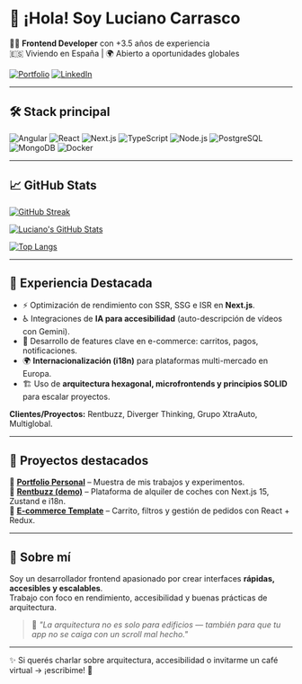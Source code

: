 # 👋 ¡Hola! Soy Luciano Carrasco

🧑‍💻 **Frontend Developer** con +3.5 años de experiencia  
🇪🇸 Viviendo en España | 🌍 Abierto a oportunidades globales  

[![Portfolio](https://img.shields.io/badge/🌐%20Portfolio-000?style=for-the-badge)](https://lucianocarrasco.netlify.app/) 
[![LinkedIn](https://img.shields.io/badge/LinkedIn-0A66C2?logo=linkedin&logoColor=white&style=for-the-badge)](https://www.linkedin.com/in/lucianocarrasco/)  

---

## 🛠️ Stack principal  

![Angular](https://img.shields.io/badge/Angular-DD0031?style=for-the-badge&logo=angular&logoColor=white)
![React](https://img.shields.io/badge/React-20232A?style=for-the-badge&logo=react&logoColor=61DAFB)
![Next.js](https://img.shields.io/badge/Next.js-000000?style=for-the-badge&logo=nextdotjs&logoColor=white)
![TypeScript](https://img.shields.io/badge/TypeScript-3178C6?style=for-the-badge&logo=typescript&logoColor=white)
![Node.js](https://img.shields.io/badge/Node.js-339933?style=for-the-badge&logo=nodedotjs&logoColor=white)
![PostgreSQL](https://img.shields.io/badge/PostgreSQL-336791?style=for-the-badge&logo=postgresql&logoColor=white)
![MongoDB](https://img.shields.io/badge/MongoDB-4ea94b?style=for-the-badge&logo=mongodb&logoColor=white)
![Docker](https://img.shields.io/badge/Docker-2496ED?style=for-the-badge&logo=docker&logoColor=white)

---

## 📈 GitHub Stats  

[![GitHub Streak](https://streak-stats.demolab.com?user=356Lu356&theme=dracula&hide_border=true&cache_seconds=86400)](https://git.io/streak-stats)  

[![Luciano's GitHub Stats](https://github-readme-stats.vercel.app/api?username=356Lu356&show_icons=true&theme=dracula&cache_seconds=86400)](https://github.com/anuraghazra/github-readme-stats)  

[![Top Langs](https://github-readme-stats.vercel.app/api/top-langs/?username=356Lu356&layout=compact&theme=dracula&cache_seconds=86400)](https://github.com/anuraghazra/github-readme-stats)  

---

## 🚀 Experiencia Destacada  

- ⚡ Optimización de rendimiento con SSR, SSG e ISR en **Next.js**.  
- ♿ Integraciones de **IA para accesibilidad** (auto-descripción de vídeos con Gemini).  
- 🛒 Desarrollo de features clave en e-commerce: carritos, pagos, notificaciones.  
- 🌍 **Internacionalización (i18n)** para plataformas multi-mercado en Europa.  
- 🏗️ Uso de **arquitectura hexagonal, microfrontends y principios SOLID** para escalar proyectos.  

**Clientes/Proyectos:** Rentbuzz, Diverger Thinking, Grupo XtraAuto, Multiglobal.  

---

## 📌 Proyectos destacados  

🔗 [**Portfolio Personal**](https://lucianocarrasco.netlify.app/) – Muestra de mis trabajos y experimentos.  
🔗 [**Rentbuzz (demo)**](#) – Plataforma de alquiler de coches con Next.js 15, Zustand e i18n.  
🔗 [**E-commerce Template**](#) – Carrito, filtros y gestión de pedidos con React + Redux.  

---

## 💬 Sobre mí  

Soy un desarrollador frontend apasionado por crear interfaces **rápidas, accesibles y escalables**.  
Trabajo con foco en rendimiento, accesibilidad y buenas prácticas de arquitectura.  

> 🎤 *"La arquitectura no es solo para edificios — también para que tu app no se caiga con un scroll mal hecho."*  

---

✨ Si querés charlar sobre arquitectura, accesibilidad o invitarme un café virtual → ¡escribime! 🍻
